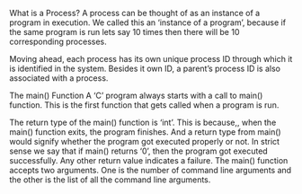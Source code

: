 What is a Process?
A process can be thought of as an instance of a program in execution. We called this an ‘instance of a program’, because if the same program is run lets say 10 times then there will be 10 corresponding processes.

Moving ahead, each process has its own unique process ID through which it is identified in the system. Besides it own ID, a parent’s process ID is also associated with a process.

The main() Function
A ‘C’ program always starts with a call to main() function. This is the first function that gets called when a program is run.

The return type of the main() function is ‘int’. This is because,, when the main() function exits, the program finishes. And a return type from main() would signify whether the program got executed properly or not. In strict sense we say that if main() returns ‘0’, then the program got executed successfully. Any other return value indicates a failure.
The main() function accepts two arguments. One is the number of command line arguments and the other is the list of all the command line arguments.

